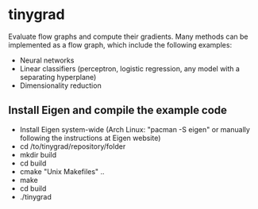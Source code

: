 # tinygrad
Evaluate flow graphs and compute their gradients. Many methods can be implemented as a flow graph, which include the following examples:
- Neural networks
- Linear classifiers (perceptron, logistic regression, any model with a separating hyperplane)
- Dimensionality reduction

## Install Eigen and compile the example code
- Install Eigen system-wide (Arch Linux: "pacman -S eigen" or manually following the instructions at Eigen website)
- cd /to/tinygrad/repository/folder
- mkdir build
- cd build
- cmake "Unix Makefiles" ..
- make
- cd build
- ./tinygrad
